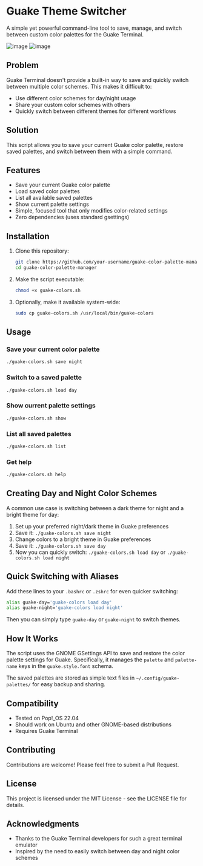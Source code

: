 # Guake Theme Switcher

A simple yet powerful command-line tool to save, manage, and switch between custom color palettes for the Guake Terminal.

![image](https://github.com/user-attachments/assets/69f64d12-338d-45ab-b491-344b08df4874)
![image](https://github.com/user-attachments/assets/9fdaa5fb-954e-41a8-9610-ac96aa12b561)


## Problem

Guake Terminal doesn't provide a built-in way to save and quickly switch between multiple color schemes. This makes it difficult to:
- Use different color schemes for day/night usage
- Share your custom color schemes with others
- Quickly switch between different themes for different workflows

## Solution

This script allows you to save your current Guake color palette, restore saved palettes, and switch between them with a simple command.

## Features

- Save your current Guake color palette
- Load saved color palettes
- List all available saved palettes
- Show current palette settings
- Simple, focused tool that only modifies color-related settings
- Zero dependencies (uses standard gsettings)

## Installation

1. Clone this repository:
   ```bash
   git clone https://github.com/your-username/guake-color-palette-manager.git
   cd guake-color-palette-manager
   ```

2. Make the script executable:
   ```bash
   chmod +x guake-colors.sh
   ```

3. Optionally, make it available system-wide:
   ```bash
   sudo cp guake-colors.sh /usr/local/bin/guake-colors
   ```

## Usage

### Save your current color palette

```bash
./guake-colors.sh save night
```

### Switch to a saved palette

```bash
./guake-colors.sh load day
```

### Show current palette settings

```bash
./guake-colors.sh show
```

### List all saved palettes

```bash
./guake-colors.sh list
```

### Get help

```bash
./guake-colors.sh help
```

## Creating Day and Night Color Schemes

A common use case is switching between a dark theme for night and a bright theme for day:

1. Set up your preferred night/dark theme in Guake preferences
2. Save it: `./guake-colors.sh save night`
3. Change colors to a bright theme in Guake preferences
4. Save it: `./guake-colors.sh save day`
5. Now you can quickly switch: `./guake-colors.sh load day` or `./guake-colors.sh load night`

## Quick Switching with Aliases

Add these lines to your `.bashrc` or `.zshrc` for even quicker switching:

```bash
alias guake-day='guake-colors load day'
alias guake-night='guake-colors load night'
```

Then you can simply type `guake-day` or `guake-night` to switch themes.

## How It Works

The script uses the GNOME GSettings API to save and restore the color palette settings for Guake. Specifically, it manages the `palette` and `palette-name` keys in the `guake.style.font` schema.

The saved palettes are stored as simple text files in `~/.config/guake-palettes/` for easy backup and sharing.

## Compatibility

- Tested on Pop!_OS 22.04
- Should work on Ubuntu and other GNOME-based distributions
- Requires Guake Terminal

## Contributing

Contributions are welcome! Please feel free to submit a Pull Request.

## License

This project is licensed under the MIT License - see the LICENSE file for details.

## Acknowledgments

- Thanks to the Guake Terminal developers for such a great terminal emulator
- Inspired by the need to easily switch between day and night color schemes
